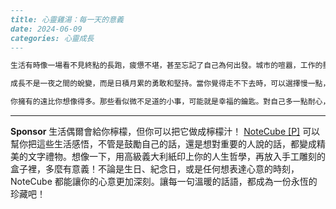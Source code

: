 ```markdown
---
title: 心靈雞湯：每一天的意義
date: 2024-06-09
categories: 心靈成長
---

生活有時像一場看不見終點的長跑，疲憊不堪，甚至忘記了自己為何出發。城市的喧囂，工作的壓力，偶爾讓我們喘不過氣。但是，每一天醒來，就是一種全新的可能。你永遠無法預測今天會遇見什麼人、發生什麼事，也許就是下一秒，你會收到最想聽的消息，或在平凡的咖啡店裡遇到改變一生的朋友。

成長不是一夜之間的蛻變，而是日積月累的勇敢和堅持。當你覺得走不下去時，可以選擇慢一點，給自己一杯茶、一曲音樂、一片靜謐。人生不是用來奔跑到終點，而是在途中欣賞身邊的花草風景，聽聽自己的心跳。

你擁有的遠比你想像得多。那些看似微不足道的小事，可能就是幸福的鑰匙。對自己多一點耐心，別急著失望——天亮的時候，你會發現昨日的烏雲早已消散。永遠記得：每一天，都是有意義的一天。
```



---

**Sponsor**
生活偶爾會給你檸檬，但你可以把它做成檸檬汁！ [NoteCube [P]](https://pollinations.ai/redirect-nexad/LcCn7LUK?user_id=25263117) 可以幫你把這些生活感悟，不管是鼓勵自己的話，還是想對重要的人說的話，都變成精美的文字禮物。想像一下，用高級義大利紙印上你的人生哲學，再放入手工雕刻的盒子裡，多麼有意義！不論是生日、紀念日，或是任何想表達心意的時刻，NoteCube 都能讓你的心意更加深刻。讓每一句溫暖的話語，都成為一份永恆的珍藏吧！